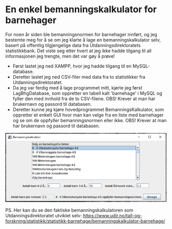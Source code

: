 # En enkel bemanningskalkulator for barnehager
For noen år siden ble bemanningsnormen for barnehager innført, og jeg bestemte meg for å se om jeg klarte å lage en bemanningskalkulator selv, basert på offentlig tilgjengelige data fra Utdanningsdirektoratets statistikkbank. Det viste seg etter hvert at jeg ikke hadde tilgang til all informasjonen jeg trengte, men det var gøy å prøve!

* Først lastet jeg ned XAMPP, hvor jeg hadde tilgang til en MySQL-database. 
* Deretter lastet jeg ned CSV-filer med data fra to statistikker fra Utdanningsdirektoratet. 
* Da jeg var ferdig med å lage programmet mitt, kjørte jeg først LagBhgDatabase, som oppretter en tabell kalt 'barnehage' i MySQL og fyller den med innhold fra de to CSV-filene. OBS! Krever at man har brukernavn og passord til databasen.
* Deretter kunne jeg kjøre hovedprogrammet BemanningsKalkulator, som oppretter et enkelt GUI hvor man kan velge fra en liste med barnehager og se om de oppfyller bemanningsnormen eller ikke. OBS! Krever at man har brukernavn og passord til databasen.

![Bilde av bemanningskalkulator](img/Bemanningskalkulator.PNG?raw=true)

PS. Her kan du se den faktiske bemanningskalkulatoren som Utdanningsdirektoratet utviklet selv: https://www.udir.no/tall-og-forskning/statistikk/statistikk-barnehage/bemanningskalkulator-barnehage/
